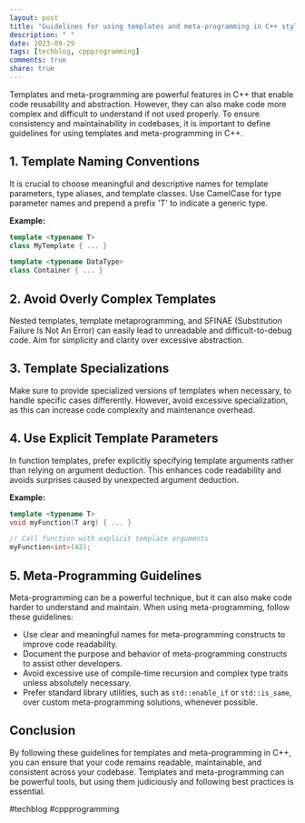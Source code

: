 ```yaml
---
layout: post
title: "Guidelines for using templates and meta-programming in C++ style guides."
description: " "
date: 2023-09-29
tags: [techblog, cppprogramming]
comments: true
share: true
---
```


Templates and meta-programming are powerful features in C++ that enable code reusability and abstraction. However, they can also make code more complex and difficult to understand if not used properly. To ensure consistency and maintainability in codebases, it is important to define guidelines for using templates and meta-programming in C++.

## 1. Template Naming Conventions

It is crucial to choose meaningful and descriptive names for template parameters, type aliases, and template classes. Use CamelCase for type parameter names and prepend a prefix 'T' to indicate a generic type.

**Example:**

```cpp
template <typename T>
class MyTemplate { ... }

template <typename DataType>
class Container { ... }
```

## 2. Avoid Overly Complex Templates

Nested templates, template metaprogramming, and SFINAE (Substitution Failure Is Not An Error) can easily lead to unreadable and difficult-to-debug code. Aim for simplicity and clarity over excessive abstraction.

## 3. Template Specializations

Make sure to provide specialized versions of templates when necessary, to handle specific cases differently. However, avoid excessive specialization, as this can increase code complexity and maintenance overhead.

## 4. Use Explicit Template Parameters

In function templates, prefer explicitly specifying template arguments rather than relying on argument deduction. This enhances code readability and avoids surprises caused by unexpected argument deduction.

**Example:**

```cpp
template <typename T>
void myFunction(T arg) { ... }

// Call function with explicit template arguments
myFunction<int>(42);
```
## 5. Meta-Programming Guidelines

Meta-programming can be a powerful technique, but it can also make code harder to understand and maintain. When using meta-programming, follow these guidelines:

- Use clear and meaningful names for meta-programming constructs to improve code readability.
- Document the purpose and behavior of meta-programming constructs to assist other developers.
- Avoid excessive use of compile-time recursion and complex type traits unless absolutely necessary.
- Prefer standard library utilities, such as `std::enable_if` or `std::is_same`, over custom meta-programming solutions, whenever possible.

## Conclusion

By following these guidelines for templates and meta-programming in C++, you can ensure that your code remains readable, maintainable, and consistent across your codebase. Templates and meta-programming can be powerful tools, but using them judiciously and following best practices is essential. 

#techblog #cppprogramming